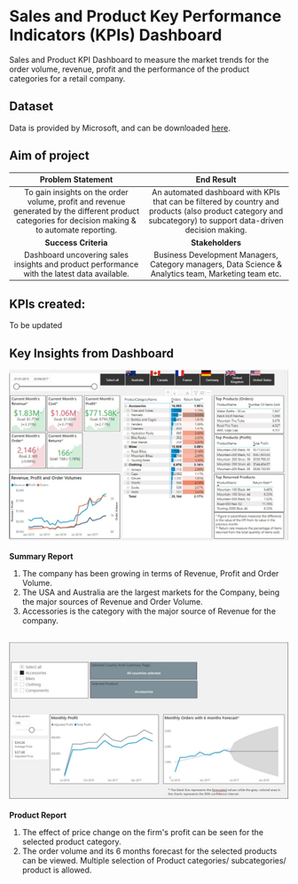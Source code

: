 # **Sales and Product Key Performance Indicators (KPIs) Dashboard**
Sales and Product KPI Dashboard to measure the market trends for the order volume, revenue, profit and the performance of the product categories for a retail company.

## Dataset
Data is provided by Microsoft, and can be downloaded [here](https://docs.microsoft.com/en-us/sql/samples/adventureworks-install-configure?view=sql-server-ver15&tabs=ssms).

## Aim of project 
|  __Problem Statement__| __End Result__ |
| :-------------: |:-------------:| 
| To gain insights on the order volume, profit and revenue generated by the different product categories for decision making & to automate reporting.| An automated dashboard with KPIs that can be filtered by country and products (also product category and subcategory) to support data-driven decision making.|
|  __Success Criteria__| __Stakeholders__|
| Dashboard uncovering sales insights and product performance with the latest data available. | Business Development Managers, Category managers, Data Science & Analytics team, Marketing team etc.|<br><br>

## KPIs created:
To be updated

## Key Insights from Dashboard
![Screenshot of Summary Report](SummaryPage.JPG)<br><br>
**Summary Report**
1. The company has been growing in terms of Revenue, Profit and Order Volume.<br>
2. The USA and Australia are the largest markets for the Company, being the major sources of Revenue and Order Volume.<br>
3. Accessories is the category with the major source of Revenue for the company.<br><br>

![Screenshot of Product Report](ProductReport.JPG)<br><br>
**Product Report**
1. The effect of price change on the firm's profit can be seen for the selected product category. 
2. The order volume and its 6 months forecast for the selected products can be viewed. Multiple selection of Product categories/ subcategories/ product is allowed.